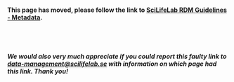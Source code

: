 #### This page has moved, please follow the link to **[SciLifeLab RDM Guidelines - Metadata](https://data-guidelines.scilifelab.se/topics/metadata)**.
<br/><br/>

##### We would also very much appreciate if you could report this faulty link to **[data-management@scilifelab.se](mailto:data-management@scilifelab.se?subject=DSW:%20Faulty%20link)** with information on which page had this link. Thank you!